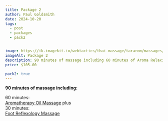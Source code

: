 ```yaml
---
title: Package 2
author: Paul Goldsmith
date: 2024-10-20
tags: 
  - post
  - packages
  - pack2


image: https://ik.imagekit.io/webtactics/thai-massage/tararom/massages/Wat-Pho-Traditional-Thai-Foot-Reflexology_YkQqntLOw.jpg
imageAlt: Package 2
description: 90 minutes of massage including 60 minutes of Aroma Relaxing Massage  plus 30 minutes of Foot Reflexology Massage.
price: $105.00

pack2: true
---
```


**90 minutes of massage including:**

60 minutes:  
[Aromatherapy Oil Massage](https://tararom-thai.netlify.app/treatments/aromatherapy-oil-massage/) plus  
30 minutes:  
[Foot Reflexology Massage ](https://tararom-thai.netlify.app/treatments/foot-reflexology-massage/)